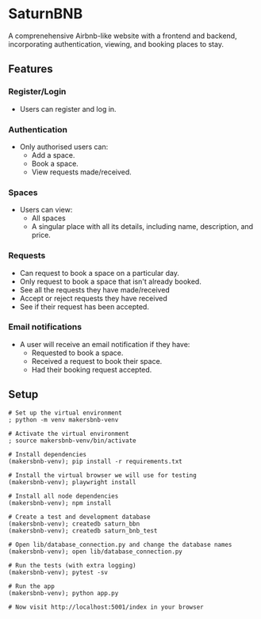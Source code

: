 # SaturnBNB
A comprenehensive Airbnb-like website with a frontend and backend, incorporating authentication, viewing, and booking places to stay. 

## Features

### Register/Login
- Users can register and log in.

### Authentication
- Only authorised users can:
    - Add a space. 
    - Book a space.
    - View requests made/received.

### Spaces
- Users can view:
    - All spaces
    - A singular place with all its details, including name, description, and price.

### Requests
- Can request to book a space on a particular day.
- Only request to book a space that isn't already booked.
- See all the requests they have made/received
- Accept or reject requests they have received
- See if their request has been accepted.

### Email notifications
- A user will receive an email notification if they have:
    - Requested to book a space.
    - Received a request to book their space.
    - Had their booking request accepted.


## Setup

```shell
# Set up the virtual environment
; python -m venv makersbnb-venv

# Activate the virtual environment
; source makersbnb-venv/bin/activate

# Install dependencies
(makersbnb-venv); pip install -r requirements.txt

# Install the virtual browser we will use for testing
(makersbnb-venv); playwright install

# Install all node dependencies
(makersbnb-venv); npm install

# Create a test and development database
(makersbnb-venv); createdb saturn_bbn
(makersbnb-venv); createdb saturn_bnb_test

# Open lib/database_connection.py and change the database names
(makersbnb-venv); open lib/database_connection.py

# Run the tests (with extra logging)
(makersbnb-venv); pytest -sv

# Run the app
(makersbnb-venv); python app.py

# Now visit http://localhost:5001/index in your browser

